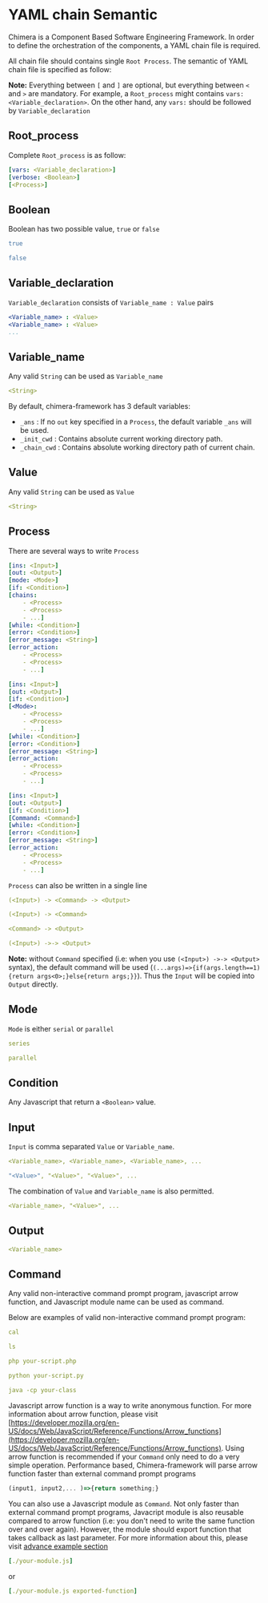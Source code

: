 # YAML chain Semantic

Chimera is a Component Based Software Engineering Framework. In order to define the orchestration of the components, a YAML chain file is required.

All chain file should contains single `Root Process`. The semantic of YAML chain file is specified as follow:

__Note:__ Everything between `[` and `]` are optional, but everything between `<` and `>` are mandatory. For example, a `Root_process` might contains `vars: <Variable_declaration>`. On the other hand, any `vars:` should be followed by `Variable_declaration`

## Root_process

Complete `Root_process` is as follow:

```yaml
[vars: <Variable_declaration>]
[verbose: <Boolean>]
[<Process>]
```

## Boolean

Boolean has two possible value, `true` or `false`

```yaml
true
```

```yaml
false
```

## Variable_declaration

`Variable_declaration` consists of `Variable_name : Value` pairs

```yaml
<Variable_name> : <Value>
<Variable_name> : <Value>
...
```

## Variable_name

Any valid `String` can be used as `Variable_name`

```yaml
<String>
```

By default, chimera-framework has 3 default variables:

* `_ans` : If no `out` key specified in a `Process`, the default variable `_ans` will be used.
* `_init_cwd` : Contains absolute current working directory path.
* `_chain_cwd` : Contains absolute working directory path of current chain.

## Value

Any valid `String` can be used as `Value`

```yaml
<String>
```

## Process

There are several ways to write `Process`

```yaml
[ins: <Input>]
[out: <Output>]
[mode: <Mode>]
[if: <Condition>]
[chains:
    - <Process>
    - <Process>
    - ...]
[while: <Condition>]
[error: <Condition>]
[error_message: <String>]
[error_action:
    - <Process>
    - <Process>
    - ...]
```

```yaml
[ins: <Input>]
[out: <Output>]
[if: <Condition>]
[<Mode>:
    - <Process>
    - <Process>
    - ...]
[while: <Condition>]
[error: <Condition>]
[error_message: <String>]
[error_action:
    - <Process>
    - <Process>
    - ...]
```

```yaml
[ins: <Input>]
[out: <Output>]
[if: <Condition>]
[Command: <Command>]
[while: <Condition>]
[error: <Condition>]
[error_message: <String>]
[error_action:
    - <Process>
    - <Process>
    - ...]
```

`Process` can also be written in a single line

```yaml
(<Input>) -> <Command> -> <Output>
```

```yaml
(<Input>) -> <Command>
```

```yaml
<Command> -> <Output>
```

```yaml
(<Input>) ->-> <Output>
```

__Note:__ without `Command` specified (i.e: when you use `(<Input>) ->-> <Output>` syntax), the default command will be used (`(...args)=>{if(args.length==1){return args<0>;}else{return args;}}`). Thus the `Input` will be copied into `Output` directly.

## Mode

`Mode` is either `serial` or `parallel`

```yaml
series
```

```yaml
parallel
```

## Condition
Any Javascript that return a `<Boolean>` value.

## Input

`Input` is comma separated `Value` or `Variable_name`.

```yaml
<Variable_name>, <Variable_name>, <Variable_name>, ...
```

```yaml
"<Value>", "<Value>", "<Value>", ...
```

The combination of `Value` and `Variable_name` is also permitted.

```yaml
<Variable_name>, "<Value>", ...
```

## Output

```yaml
<Variable_name>
```

## Command

Any valid non-interactive command prompt program, javascript arrow function, and Javascript module name can be used as command.

Below are examples of valid non-interactive command prompt program:

```yaml
cal
```

```yaml
ls
```

```yaml
php your-script.php
```

```yaml
python your-script.py
```

```yaml
java -cp your-class
```

Javascript arrow function is a way to write anonymous function. For more information about arrow function, please visit [https://developer.mozilla.org/en-US/docs/Web/JavaScript/Reference/Functions/Arrow_functions](https://developer.mozilla.org/en-US/docs/Web/JavaScript/Reference/Functions/Arrow_functions). Using arrow function is recommended if your `Command` only need to do a very simple operation. Performance based, Chimera-framework will parse arrow function faster than external command prompt programs

```Javascript
(input1, input2,... )=>{return something;}
```

You can also use a Javascript module as `Command`. Not only faster than external command prompt programs, Javacript module is also reusable compared to arrow function (i.e: you don't need to write the same function over and over again). However, the module should export function that takes callback as last parameter. For more information about this, please visit [advance example section](./doc.advance-example.md#javascriptmodule)

```yaml
[./your-module.js]
```

or

```yaml
[./your-module.js exported-function]
```
